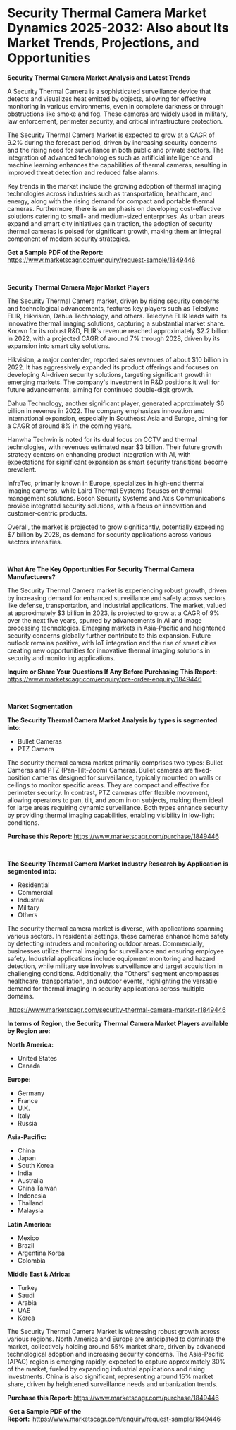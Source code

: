 <p><h1>Security Thermal Camera Market Dynamics 2025-2032: Also about Its Market Trends, Projections, and Opportunities</h1></p><p><strong>Security Thermal Camera Market Analysis and Latest Trends</strong></p>
<p><p>A Security Thermal Camera is a sophisticated surveillance device that detects and visualizes heat emitted by objects, allowing for effective monitoring in various environments, even in complete darkness or through obstructions like smoke and fog. These cameras are widely used in military, law enforcement, perimeter security, and critical infrastructure protection.</p><p>The Security Thermal Camera Market is expected to grow at a CAGR of 9.2% during the forecast period, driven by increasing security concerns and the rising need for surveillance in both public and private sectors. The integration of advanced technologies such as artificial intelligence and machine learning enhances the capabilities of thermal cameras, resulting in improved threat detection and reduced false alarms.</p><p>Key trends in the market include the growing adoption of thermal imaging technologies across industries such as transportation, healthcare, and energy, along with the rising demand for compact and portable thermal cameras. Furthermore, there is an emphasis on developing cost-effective solutions catering to small- and medium-sized enterprises. As urban areas expand and smart city initiatives gain traction, the adoption of security thermal cameras is poised for significant growth, making them an integral component of modern security strategies.</p></p>
<p><strong>Get a Sample PDF of the Report:&nbsp;</strong> <a href="https://www.marketscagr.com/enquiry/request-sample/1849446?utm_campaign=1868&utm_medium=2&utm_source=Github&utm_content=ia&utm_term=16042025&utm_id=security-thermal-camera">https://www.marketscagr.com/enquiry/request-sample/1849446</a></p>
<p>&nbsp;</p>
<p><strong>Security Thermal Camera Major Market Players</strong></p>
<p><p>The Security Thermal Camera market, driven by rising security concerns and technological advancements, features key players such as Teledyne FLIR, Hikvision, Dahua Technology, and others. Teledyne FLIR leads with its innovative thermal imaging solutions, capturing a substantial market share. Known for its robust R&D, FLIR's revenue reached approximately $2.2 billion in 2022, with a projected CAGR of around 7% through 2028, driven by its expansion into smart city solutions.</p><p>Hikvision, a major contender, reported sales revenues of about $10 billion in 2022. It has aggressively expanded its product offerings and focuses on developing AI-driven security solutions, targeting significant growth in emerging markets. The company's investment in R&D positions it well for future advancements, aiming for continued double-digit growth.</p><p>Dahua Technology, another significant player, generated approximately $6 billion in revenue in 2022. The company emphasizes innovation and international expansion, especially in Southeast Asia and Europe, aiming for a CAGR of around 8% in the coming years.</p><p>Hanwha Techwin is noted for its dual focus on CCTV and thermal technologies, with revenues estimated near $3 billion. Their future growth strategy centers on enhancing product integration with AI, with expectations for significant expansion as smart security transitions become prevalent.</p><p>InfraTec, primarily known in Europe, specializes in high-end thermal imaging cameras, while Laird Thermal Systems focuses on thermal management solutions. Bosch Security Systems and Axis Communications provide integrated security solutions, with a focus on innovation and customer-centric products.</p><p>Overall, the market is projected to grow significantly, potentially exceeding $7 billion by 2028, as demand for security applications across various sectors intensifies.</p></p>
<p>&nbsp;</p>
<p><strong>What Are The Key Opportunities For Security Thermal Camera Manufacturers?</strong></p>
<p><p>The Security Thermal Camera market is experiencing robust growth, driven by increasing demand for enhanced surveillance and safety across sectors like defense, transportation, and industrial applications. The market, valued at approximately $3 billion in 2023, is projected to grow at a CAGR of 9% over the next five years, spurred by advancements in AI and image processing technologies. Emerging markets in Asia-Pacific and heightened security concerns globally further contribute to this expansion. Future outlook remains positive, with IoT integration and the rise of smart cities creating new opportunities for innovative thermal imaging solutions in security and monitoring applications.</p></p>
<p><strong>Inquire or Share Your Questions If Any Before Purchasing This Report:</strong> <a href="https://www.marketscagr.com/enquiry/pre-order-enquiry/1849446?utm_campaign=1868&utm_medium=2&utm_source=Github&utm_content=ia&utm_term=16042025&utm_id=security-thermal-camera">https://www.marketscagr.com/enquiry/pre-order-enquiry/1849446</a></p>
<p>&nbsp;</p>
<p><strong>Market Segmentation</strong></p>
<p><strong>The Security Thermal Camera Market Analysis by types is segmented into:</strong></p>
<p><ul><li>Bullet Cameras</li><li>PTZ Camera</li></ul></p>
<p><p>The security thermal camera market primarily comprises two types: Bullet Cameras and PTZ (Pan-Tilt-Zoom) Cameras. Bullet cameras are fixed-position cameras designed for surveillance, typically mounted on walls or ceilings to monitor specific areas. They are compact and effective for perimeter security. In contrast, PTZ cameras offer flexible movement, allowing operators to pan, tilt, and zoom in on subjects, making them ideal for large areas requiring dynamic surveillance. Both types enhance security by providing thermal imaging capabilities, enabling visibility in low-light conditions.</p></p>
<p><strong>Purchase this Report:&nbsp;</strong><a href="https://www.marketscagr.com/purchase/1849446?utm_campaign=1868&utm_medium=2&utm_source=Github&utm_content=ia&utm_term=16042025&utm_id=security-thermal-camera">https://www.marketscagr.com/purchase/1849446</a></p>
<p>&nbsp;</p>
<p><strong>The Security Thermal Camera Market Industry Research by Application is segmented into:</strong></p>
<p><ul><li>Residential</li><li>Commercial</li><li>Industrial</li><li>Military</li><li>Others</li></ul></p>
<p><p>The security thermal camera market is diverse, with applications spanning various sectors. In residential settings, these cameras enhance home safety by detecting intruders and monitoring outdoor areas. Commercially, businesses utilize thermal imaging for surveillance and ensuring employee safety. Industrial applications include equipment monitoring and hazard detection, while military use involves surveillance and target acquisition in challenging conditions. Additionally, the "Others" segment encompasses healthcare, transportation, and outdoor events, highlighting the versatile demand for thermal imaging in security applications across multiple domains.</p></p>
<p><a href="https://www.marketscagr.com/security-thermal-camera-market-r1849446?utm_campaign=1868&utm_medium=2&utm_source=Github&utm_content=ia&utm_term=16042025&utm_id=security-thermal-camera">&nbsp;https://www.marketscagr.com/security-thermal-camera-market-r1849446</a></p>
<p><strong>In terms of Region, the Security Thermal Camera Market Players available by Region are:</strong></p>
<p>
    <p> <strong> North America: </strong>
        <ul>
            <li>United States</li>
            <li>Canada</li>
        </ul>
        </p> 
    <p> <strong> Europe: </strong>
        <ul>
            <li>Germany</li>
            <li>France</li>
            <li>U.K.</li>
            <li>Italy</li>
            <li>Russia</li>
        </ul>
        </p> 
    <p> <strong> Asia-Pacific: </strong>
        <ul>
            <li>China</li>
            <li>Japan</li>
            <li>South Korea</li>
            <li>India</li>
            <li>Australia</li>
            <li>China Taiwan</li>
            <li>Indonesia</li>
            <li>Thailand</li>
            <li>Malaysia</li>
        </ul>
        </p> 
    <p> <strong> Latin America: </strong>
        <ul>
            <li>Mexico</li>
            <li>Brazil</li>
            <li>Argentina Korea</li>
            <li>Colombia</li>
        </ul>
        </p> 
    <p> <strong> Middle East & Africa: </strong>
        <ul>
            <li>Turkey</li>
            <li>Saudi</li>
            <li>Arabia</li>
            <li>UAE</li>
            <li>Korea</li>
        </ul>
    </p>
    </p>
<p><p>The Security Thermal Camera Market is witnessing robust growth across various regions. North America and Europe are anticipated to dominate the market, collectively holding around 55% market share, driven by advanced technological adoption and increasing security concerns. The Asia-Pacific (APAC) region is emerging rapidly, expected to capture approximately 30% of the market, fueled by expanding industrial applications and rising investments. China is also significant, representing around 15% market share, driven by heightened surveillance needs and urbanization trends.</p></p>
<p><strong>Purchase this Report: </strong><a href="https://www.marketscagr.com/purchase/1849446?utm_campaign=1868&utm_medium=2&utm_source=Github&utm_content=ia&utm_term=16042025&utm_id=security-thermal-camera">https://www.marketscagr.com/purchase/1849446</a></p>
<p>&nbsp;<strong>Get a Sample PDF of the Report:&nbsp;&nbsp;</strong><a href="https://www.marketscagr.com/enquiry/request-sample/1849446?utm_campaign=1868&utm_medium=2&utm_source=Github&utm_content=ia&utm_term=16042025&utm_id=security-thermal-camera">https://www.marketscagr.com/enquiry/request-sample/1849446</a></p>
<p><strong></strong></p>
<p><p></p><p></p><p></p></p>